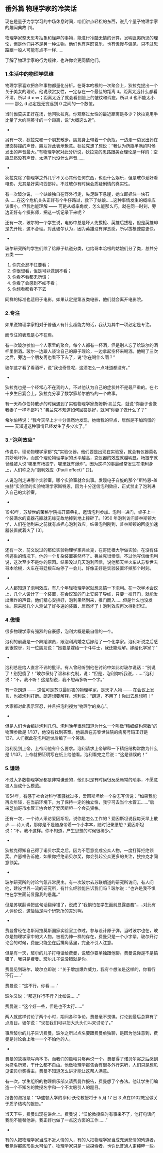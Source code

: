 ## 番外篇 物理学家的冷笑话

现在是量子力学学习的中场休息时间，咱们讲点轻松的东西，说几个量子物理学家的趣闻典故 [1]。

物理学家整天思考抽象和怪异的事物，能进行冷酷无情的计算，发明匪夷所思的理论，但是他们并不是另一种生物。他们也有喜怒哀乐，也有傲慢与偏见，只不过思路跟一般人可能有点不一样……

了解了物理学家的行为规律，也许你会更同情他们。

### 1.生活中的物理学思维

物理学家喜欢把各种事物都量化分析。在哥本哈根的一次聚会上，狄拉克提出一个关于美女的理论。他说欣赏女性，一定存在一个最佳的距离 d。距离太远什么都看不清，所以 d ≠ ∞；距离太近了就会看到脸上的皱纹和瑕疵，所以 d 也不能太小 —— 那么 d 必定是无穷远到 0 之间的一个数值。

当时伽莫夫正好在场，他问狄拉克，你观察过女性的最近距离是多少？狄拉克用手比量了大约两英寸的一个距离，说“大概这么近”。

*

另有一次，狄拉克和一个朋友散步。朋友身上带着一个药瓶，一边走一边发出药在里面碰撞的声音，朋友对此表示歉意。狄拉克想了想说：“我认为药瓶半满的时候发出的声音最大。”有物理学家对此分析说，狄拉克的思路跟美女理论是一样的：空瓶显然没有声音，太满了也没什么声音……

*

狄拉克除了物理学之外几乎不关心其他任何东西，也没什么娱乐，但是玻尔爱好看电影，尤其是好莱坞西部片。不过玻尔有时候会质疑剧情的真实性。

有一次玻尔说，一个姑娘独自在野外行走，失足跌下悬崖，她立即抓住一块石头……在这个危机关头正好有个牛仔路过，救下了姑娘……这种事情发生的概率应该很小，但我也能理解 —— 可是从概率角度，怎么能那么巧，就在同一时刻，旁边正好有个摄影师，把这一切记录下来呢？

还有一次，玻尔的一个学生说，电影中总是坏人先拔枪、英雄后拔枪，但是英雄却是先开枪，这不合理。对此玻尔认为，因为英雄没有罪恶感，所以拔枪速度更快。

*

玻尔研究所的学生们除了给原子轨道分类，也给哥本哈根的姑娘们分了类，总共分五类 ——

1. 你完全忍不住要看；
2. 你很想看，但是可以做到不看；
3. 你看不看都无所谓；
4. 你看了会感到不如不看；
5. 你想看都看不下去

同样的标准也适用于电影。如果认定是第五类电影，他们就会离开电影院。

### 2.专注

如果说物理学家相对于普通人有什么超能力的话，我认为其中一项必定是专注。

而专注的表现是心不在焉。

有一次玻尔参加一个人家里的聚会，每个人都有一杯酒，但是别人忘了给玻尔的酒杯里倒酒。玻尔一边跟人谈论自己的原子理论，一边拿起空杯来喝酒。他喝了三次之后，旁边一个朋友再也看不下去了，说“你在喝什么啊？”

玻尔这才看了看酒杯，说“我也奇怪呢，这酒怎么一点味道都没有。”

*

狄拉克也是一个经常心不在焉的人，不过他认为自己的症状并不是最严重的。在七十岁生日宴会上，狄拉克分享了数学家希尔伯特的一个故事。

有一天希尔伯特散步的时候遇到了实验物理学家詹姆斯·弗兰克，就说“你妻子也像我妻子一样卑鄙吗？”弗兰克不知道如何回答是好，就问“你妻子做什么了？”

希尔伯特说：“我今天早上才十分偶然地发现，她给我的早点，居然是不加鸡蛋的 —— 天知道这种事情已经发生了多少次了。”

### 3.“泡利效应”

传说中，理论物理学家都“克”实验仪器。他们要是出现在实验室，就会有仪器莫名其妙地坏掉。而这个理论物理学家的水平越高，克仪器的效应就越明显。杨振宁就曾经被人说“哪里有杨振宁，哪里就有爆炸”。因为这样的事最经常发生在泡利身上，人们称之为“泡利效应（Pauli effect）” [2]。

人说泡利走进哪个实验室，哪个实验室就会出事。发现电子自旋的那个“斯特恩-盖拉赫”实验里的实验物理学家斯特恩，因为十分迷信泡利效应，正式禁止了泡利进入自己的实验室。

*

1948年，苏黎世的荣格学院搞开幕典礼，邀请泡利参加。泡利一进门，桌子上一个装满水的瓷器花瓶就无缘无故地掉到地上摔碎了。1950 年泡利访问普林斯顿大学，人们在他到来之前就有点担心泡利效应。结果泡利刚到，普林斯顿的回旋加速器装置就着火了 [3]。

*

还有一次，前文说过的那位实验物理学家弗兰克，在哥廷根大学做实验。在没有任何迹象的情况下，他的一个复杂装置突然坏了。弗兰克很懊恼，不过他写信给泡利说，这次至少不是你的原因。结果没过几天泡利回信，说他那天坐火车从苏黎世去哥本哈根，火车在哥廷根车站停了一会儿，好像正好是实验装置坏掉那个时刻。

*

人人都知道了泡利效应，有几个年轻物理学家就想恶搞一下泡利。在一次学术会议上，几个人设计了一个装置，在会议室的门上安装了导线，只要一推开门，就能发出爆炸的声音。他们精心安排好，泡利果然到来，推门而入……但是什么也没发生。原来那几个人测试了好多遍的装置，居然坏了！泡利效应再次得到印证。

### 4.傲慢

很多物理学家有强烈的自豪感，泡利大概是最自信的一个。

泡利的前妻是一个舞蹈演员，跟泡利离婚之后嫁给了一个化学家。泡利听说之后感到很惊讶，对一位朋友说：“她要是嫁给一个斗牛士，我还能理解。嫁给化学家？”

*

泡利总是给人直言不讳的批评。有人曾经听到他在讨论中如此对玻尔说话：“别说了！别犯傻了！”玻尔保持了温和和克制，说：“但是，泡利你听我说，……”泡利说：“不，我不听！这是胡说，我不想再多听一个字。”

有一次朗道 —— 这位可是苏联最厉害的物理学家，是天才人物 —— 在会议上发言，也被泡利打断。朗道想要解释，泡利说：“朗道，不用了！你出去想想吧！”

大家都对此表示容忍，并且把泡利视为“物理学的良心”。

*

但是人们也会编排泡利几句。泡利晚年很想知道为什么一个叫做“精细结构常数”的物理参数是 1/137，他没有找到答案。他最后在苏黎世住院的病房号码正好是 137。人们据此在泡利逝世后编了一个笑话。

泡利见到上帝，上帝问他有什么要求。泡利请求上帝解释一下精细结构常数为什么是 1/137。上帝就把证明写在纸上给他看。泡利看完之后说：“这是错误的！”

### 5.谦逊

不过大多数物理学家都是非常谦逊的，他们只是有时候很反感庸常的琐事，不愿意被人当成什么模范。

1954年，有感于社会对科学家骚扰过多，爱因斯坦给一个杂志写信说：“如果我能再次年轻，在当前环境下，为了保持一定的独立性，我宁可去当个水管工……”后来芝加哥市水管工协会给了爱因斯坦一个会员资格。

还有一次，一个诗人采访爱因斯坦，说你是怎么工作的？爱因斯坦说我每天早上散步……诗人说，那你是不是随身带着一个小本本，随时记录思想？爱因斯坦说：“不，我不这样。你不知道，产生思想的时候很稀少。”

*

狄拉克得知自己得了诺贝尔奖之后，因为不愿意变成公众人物，一度打算拒绝领奖。卢瑟福告诉他，如果你拒绝诺贝尔奖，你会引起公众更多的关注，狄拉克才同意领奖。

*

玻尔研究所的讨论气氛非常民主。有一次玻尔去苏联朗道的研究所访问，有人问他，建设世界一流的研究所，有什么经验能告诉我们吗？玻尔说：“也许是我不惧怕在学生面前显露我的愚蠢。”

但是苏联翻译把这句话翻译错了，说成了“我惧怕在学生面前显露愚蠢”……对此有人评价说，这恰恰是两个研究所的差别啊。

*

费曼曾经在洛斯阿拉莫斯国家实验室工作过，参与设计原子弹。当时玻尔也在，玻尔是物理学家中的大人物，被视为神一样的存在，费曼只是一个小字辈。玻尔开讨论会的时候，费曼只能坐在后排角落里，完全不引人注意。

但是有一天，玻尔的儿子打电话给费曼，说玻尔要单独跟他聊。费曼说你是不是搞错了，我只是费曼。玻尔儿子说没错就是你。

费曼见到玻尔，玻尔立即说：“关于增加爆炸威力，我有个想法是这样的，你看行不行……”

费曼说：“这不行，你看……”

玻尔又说：“那这样行不行？比如说……”

费曼说：“这个好一些，但是也不太行……”

两人就这样讨论了两个小时，期间各种争论，费曼毫不畏惧。讨论到最后总算有了点眉目，玻尔说：“现在我们可以把大头头们叫来讨论了。”

事后玻尔的儿子告诉费曼，玻尔之所以点名要跟费曼单独聊，是因为他注意到，费曼是讨论会上唯一一个不怕他的人。

*

费曼的故事能写两本书，而我们的篇幅只够再说一个。费曼得了诺贝尔奖之后感到为盛名所累，干什么都不自由。他做物理学报告会有很多外行来听，人们只是想见见诺贝尔奖得主，费曼不知道怎么讲才能让这帮人满意。

有一次，学生组织的物理俱乐部又请费曼作报告，费曼想了个办法。他让学生们编造一个不知名的教授名字和一个不太吸引人的题目。

报告的海报是：“华盛顿大学的亨利·沃伦教授将于 5 月 17 日 3 点在D102教室做关于质子结构的报告。”

当天下午，费曼出现在讲台上。费曼说：“沃伦教授临时有事来不了，他打电话问我能不能替他讲。我正好也做了一点这方面的工作……”

*

有的人把物理学家当成不近人情的人，有的人把物理学家当成充满悲情的殉道者，我觉得那些形象太可怕了。物理学家只是一些探索者，也许比普通人更纯粹一些。

